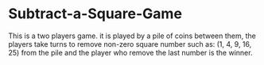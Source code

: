 # Subtract-a-Square-Game
This is a two players game. it is played by a pile of coins between them, the players take turns to remove non-zero square number such as: (1, 4, 9, 16, 25) from the pile and the player who remove the last number is the winner.
